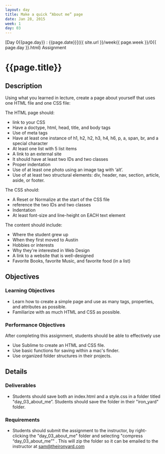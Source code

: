 ```yaml
---
layout: day
title: Make a quick “About me” page
date: Jan 28, 2015
week: 1
day: 03
---
```

[Day 0{{page.day}} : {{page.date}}]({{ site.url }}/week{{ page.week }}/0{{ page.day }}.html) Assignment

# {{page.title}}

## Description
Using what you learned in lecture, create a page about yourself that uses one HTML file and one CSS file:

The HTML page should:

* link to your CSS
*	Have a doctype, html, head, title, and body tags
* Use of meta tags
* Have at least one instance of h1, h2, h2, h3, h4, h6, p, a, span, br, and a special character
* At least one list with 5 list items
* A link to an external site
* It should have at least two IDs and two classes
* Proper indentation
* Use of at least one photo using an image tag with ‘alt’.
* Use of at least two structural elements: div, header, nav, section, article, aside, or footer.

The CSS should:

* A Reset or Normalize at the start of the CSS file
* reference the two IDs and two classes
* Indentation
* At least font-size and line-height on EACH text element


The content should include:

* Where the student grew up
* When they first moved to Austin
* Hobbies or interests
* Why they're interested in Web Design
* A link to a website that is well-designed
* Favorite Books, favorite Music, and favorite food (in a list)

## Objectives

### Learning Objectives

* Learn how to create a simple page and use as many tags, properties, and attributes as possible.
* Familiarize with as much HTML and CSS as possible.


### Performance Objectives

After completing this assignment, students should be able to effectively use

* Use Sublime to create an HTML and CSS file.
* Use basic functions for saving within a mac's finder.
* Use organized folder structures in their projects.


## Details

### Deliverables
* Students should save both an index.html and a style.css in a folder titled "day_03_about_me”. Students should save the folder in their "iron_yard" folder.

### Requirements

* Students should submit the assignment to the instructor, by right-clicking the "day_03_about_me" folder and selecting "compress “day_03_about_me”" . This will zip the folder so it can be emailed to the instructor at sam@theironyard.com


